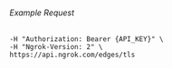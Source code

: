 
###### Example Request
```curl \
-H "Authorization: Bearer {API_KEY}" \
-H "Ngrok-Version: 2" \
https://api.ngrok.com/edges/tls
